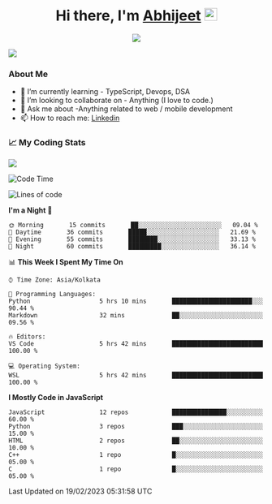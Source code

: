 <div align="center">
   <h1>Hi there, I'm <a href="">Abhijeet</a> <img src="https://media.giphy.com/media/hvRJCLFzcasrR4ia7z/giphy.gif" width="25px"> </h1>
   
   
   <img src="https://pronoun.cyou/x/y?subject=He&object=Him&height=20"> 
</div>

![](https://komarev.com/ghpvc/?username=abhijeetsingh-22)

<h3>About Me </h3>

<!-- - 🔭 I’m currently working on - My engineering Capstone Project -->
- 🌱 I’m currently learning - TypeScript, Devops, DSA
- 👯 I’m looking to collaborate on - Anything (I love to code.)
- 💬 Ask me about -Anything related to web / mobile development
- 📫 How to reach me: [Linkedin](https://www.linkedin.com/in/amabhijeet/)

### &#128200; My Coding Stats

<img align="center" src="https://github-readme-stats.vercel.app/api?username=abhijeetsingh-22&count_private=true&show_icons=true&theme=default&hide=stars" />

<!--START_SECTION:waka-->
![Code Time](http://img.shields.io/badge/Code%20Time-429%20hrs%2028%20mins-blue)

![Lines of code](https://img.shields.io/badge/From%20Hello%20World%20I%27ve%20Written-927%20Thousand%20lines%20of%20code-blue)

**I'm a Night 🦉** 

```text
🌞 Morning       15 commits       ██░░░░░░░░░░░░░░░░░░░░░░░   09.04 % 
🌆 Daytime       36 commits       █████░░░░░░░░░░░░░░░░░░░░   21.69 % 
🌃 Evening       55 commits       ████████░░░░░░░░░░░░░░░░░   33.13 % 
🌙 Night         60 commits       █████████░░░░░░░░░░░░░░░░   36.14 % 

```


📊 **This Week I Spent My Time On** 

```text
⌚︎ Time Zone: Asia/Kolkata

💬 Programming Languages: 
Python                   5 hrs 10 mins       ██████████████████████░░░   90.44 % 
Markdown                 32 mins             ██░░░░░░░░░░░░░░░░░░░░░░░   09.56 % 

🔥 Editors: 
VS Code                  5 hrs 42 mins       █████████████████████████   100.00 % 

💻 Operating System: 
WSL                      5 hrs 42 mins       █████████████████████████   100.00 % 

```

**I Mostly Code in JavaScript** 

```text
JavaScript               12 repos            ███████████████░░░░░░░░░░   60.00 % 
Python                   3 repos             ███░░░░░░░░░░░░░░░░░░░░░░   15.00 % 
HTML                     2 repos             ██░░░░░░░░░░░░░░░░░░░░░░░   10.00 % 
C++                      1 repo              █░░░░░░░░░░░░░░░░░░░░░░░░   05.00 % 
C                        1 repo              █░░░░░░░░░░░░░░░░░░░░░░░░   05.00 % 

```



 Last Updated on 19/02/2023 05:31:58 UTC
<!--END_SECTION:waka-->

